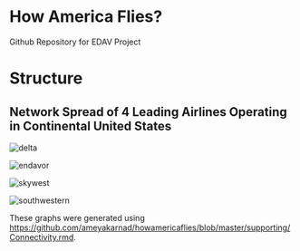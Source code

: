 # How America Flies?
Github Repository for EDAV Project

# Structure

## Network Spread of 4 Leading Airlines Operating in Continental United States

![delta](https://user-images.githubusercontent.com/16842872/49775120-1a039780-fcc5-11e8-8b36-39a7049dc6e6.PNG)

![endavor](https://user-images.githubusercontent.com/16842872/49775121-1a039780-fcc5-11e8-9359-f8b4ca04b982.PNG)

![skywest](https://user-images.githubusercontent.com/16842872/49775122-1a039780-fcc5-11e8-96ce-cfa6a4df0d8b.PNG)

![southwestern](https://user-images.githubusercontent.com/16842872/49775123-1a039780-fcc5-11e8-93e5-ee1fdc45b7da.PNG)

These graphs were generated using https://github.com/ameyakarnad/howamericaflies/blob/master/supporting/Connectivity.rmd.
